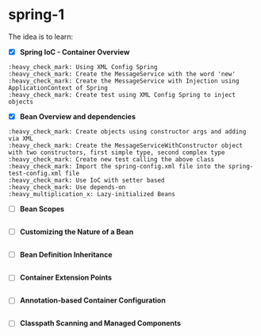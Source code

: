 # spring-1

The idea is to learn:

 - [x] **Spring IoC - Container Overview**
 ```
 :heavy_check_mark: Using XML Config Spring
 :heavy_check_mark: Create the MessageService with the word 'new'
 :heavy_check_mark: Create the MessageService with Injection using ApplicationContext of Spring
 :heavy_check_mark: Create test using XML Config Spring to inject objects
 ```
 - [x] **Bean Overview and dependencies**
 ```
 :heavy_check_mark: Create objects using constructor args and adding via XML
 :heavy_check_mark: Create the MessageServiceWithConstructor object with two constructors, first simple type, second complex type
 :heavy_check_mark: Create new test calling the above class
 :heavy_check_mark: Import the spring-config.xml file into the spring-test-config.xml file
 :heavy_check_mark: Use IoC with setter based
 :heavy_check_mark: Use depends-on
 :heavy_multiplication_x: Lazy-initialized Beans
 ```
 - [ ] **Bean Scopes**
 ```

  ```
 - [ ] **Customizing the Nature of a Bean**
 ```

  ```
 - [ ] **Bean Definition Inheritance**
 ```

  ```
 - [ ] **Container Extension Points**
 ```

  ```
 - [ ] **Annotation-based Container Configuration**
```

 ```
 - [ ] **Classpath Scanning and Managed Components**